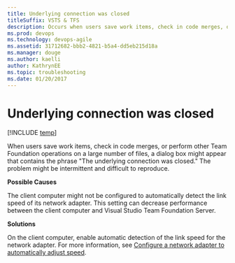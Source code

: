 ```yaml
---
title: Underlying connection was closed titleSuffix: VSTS & TFS
description: Occurs when users save work items, check in code merges, or perform other operations on a large number of files.
ms.prod: devops
ms.technology: devops-agile
ms.assetid: 31712682-bbb2-4821-b5a4-dd5eb215d18a
ms.manager: douge
ms.author: kaelliauthor: KathrynEE
ms.topic: troubleshooting
ms.date: 01/20/2017
---
```


# Underlying connection was closed

[!INCLUDE [temp](../../../_shared/dev15-version-header.md)]

When users save work items, check in code merges, or perform other Team Foundation operations on a large number of files, a dialog box might appear that contains the phrase "The underlying connection was closed." The problem might be intermittent and difficult to reproduce.  
  
**Possible Causes**  
  
The client computer might not be configured to automatically detect the link speed of its network adapter. This setting can decrease performance between the client computer and Visual Studio Team Foundation Server.  
  
**Solutions**  
  
On the client computer, enable automatic detection of the link speed for the network adapter. For more information, see [Configure a network adapter to automatically adjust speed](../configure-network-adapter-automatically-adjust-speed.md).